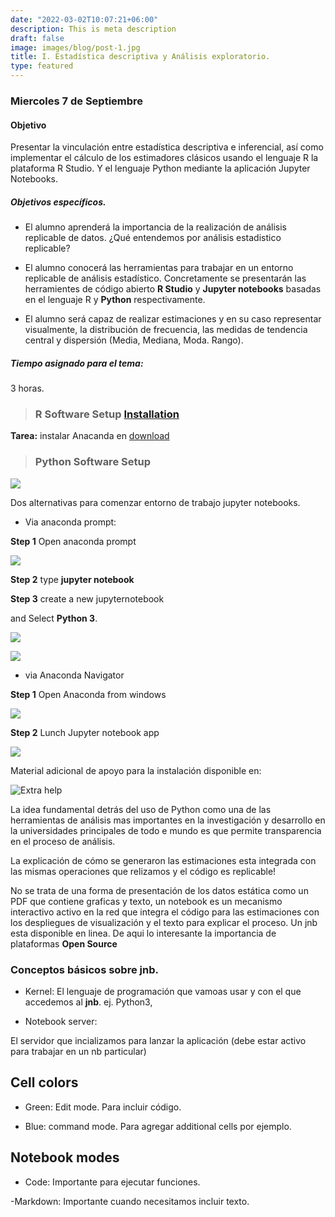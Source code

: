 ```yaml
---
date: "2022-03-02T10:07:21+06:00"
description: This is meta description
draft: false
image: images/blog/post-1.jpg
title: I. Estadística descriptiva y Análisis exploratorio.  
type: featured
---
```


### Miercoles 7 de Septiembre

#### Objetivo 

Presentar la vinculación entre estadística descriptiva e inferencial, así como implementar el cálculo de los estimadores clásicos usando el lenguaje R la plataforma R Studio. Y el lenguaje Python mediante la aplicación Jupyter Notebooks. 

##### Objetivos específicos. 

+  El alumno aprenderá la importancia de la realización de análisis  replicable de datos. ¿Qué entendemos por análisis estadistico replicable?

+ El alumno conocerá las herramientas para trabajar en un entorno replicable de análisis estadístico. Concretamente se presentarán las herramientes de código abierto **R Studio** y  **Jupyter notebooks** basadas en el lenguaje R y **Python** respectivamente.

+ El alumno será capaz de realizar estimaciones  y en su caso representar visualmente, la  distribución de frecuencia, las medidas de tendencia central y dispersión (Media, Mediana, Moda. Rango).

##### Tiempo asignado para el tema:
3 horas. 


> ### R Software Setup [Installation](https://stat2022-01.netlify.app/sesion-1/)



**Tarea:** instalar Anacanda en  [download](https://www.anaconda.com/)

> ### Python  Software Setup
![](/images/blog/anaconda.jpg)

Dos alternativas para comenzar entorno de trabajo jupyter notebooks.

- Via anaconda prompt: 

**Step 1** Open  anaconda prompt

![](/images/blog/anaconda1.jpg)

**Step 2**  type **jupyter notebook**

**Step 3**  create a new jupyternotebook 

and Select **Python 3**.

![](/images/blog/anaconda4.jpg)

![](/images/blog/anaconda5.jpg)

+ via Anaconda Navigator

**Step 1**  Open Anaconda  from windows 

![](/images/blog/anaconda3.jpg)

**Step 2**  Lunch Jupyter notebook app

![](/images/blog/anaconda2.jpg)



Material adicional de apoyo para la instalación disponible en: 

![Extra help](https://makeschool.org/mediabook/oa/tutorials/titanic-dataset-tutorial-an-intro-to-data-analysis-and-statistics-n40/jupyter-notebooks/)




La idea fundamental detrás del uso de Python como una de las herramientas de análisis mas importantes en la investigación y desarrollo en la universidades principales de todo e mundo es que permite transparencia en el proceso de análisis.

La explicación de cómo se generaron las estimaciones esta integrada con las mismas operaciones que relizamos y el código es replicable!

No se trata de una forma de presentación de los datos estática como un PDF que contiene graficas y texto, un notebook es un mecanismo interactivo activo en la red que integra el código para las estimaciones con los despliegues de visualización y el texto para explicar el proceso. Un jnb esta disponible en linea. De aqui lo interesante la importancia de plataformas **Open Source**


### Conceptos básicos  sobre jnb.

+ Kernel: El lenguaje de programación que vamoas usar y con el que accedemos al **jnb**. ej. Python3,  

+ Notebook server: 

El servidor que incializamos para lanzar  la aplicación (debe estar activo para trabajar en un nb particular)


## Cell colors 

- Green: Edit mode. Para incluir código.

- Blue: command mode. Para agregar additional cells por ejemplo.

## Notebook modes

- Code: Importante para ejecutar funciones.

-Markdown: Importante cuando necesitamos incluir texto.